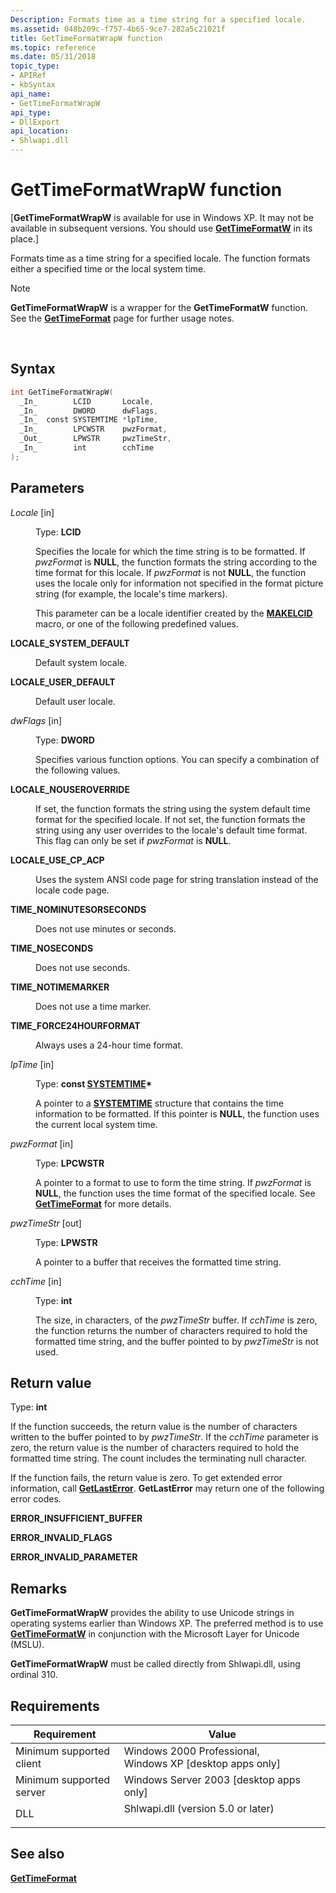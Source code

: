 ```yaml
---
Description: Formats time as a time string for a specified locale.
ms.assetid: 048b209c-f757-4b65-9ce7-282a5c21021f
title: GetTimeFormatWrapW function
ms.topic: reference
ms.date: 05/31/2018
topic_type: 
- APIRef
- kbSyntax
api_name: 
- GetTimeFormatWrapW
api_type: 
- DllExport
api_location: 
- Shlwapi.dll
---
```


# GetTimeFormatWrapW function

\[**GetTimeFormatWrapW** is available for use in Windows XP. It may not be available in subsequent versions. You should use [**GetTimeFormatW**](/windows/win32/api/datetimeapi/nf-datetimeapi-gettimeformata) in its place.\]

Formats time as a time string for a specified locale. The function formats either a specified time or the local system time.

> [!Note]  
> **GetTimeFormatWrapW** is a wrapper for the **GetTimeFormatW** function. See the [**GetTimeFormat**](/windows/win32/api/datetimeapi/nf-datetimeapi-gettimeformata) page for further usage notes.

 

## Syntax


```C++
int GetTimeFormatWrapW(
  _In_        LCID       Locale,
  _In_        DWORD      dwFlags,
  _In_  const SYSTEMTIME *lpTime,
  _In_        LPCWSTR    pwzFormat,
  _Out_       LPWSTR     pwzTimeStr,
  _In_        int        cchTime
);
```



## Parameters

<dl> <dt>

*Locale* \[in\]
</dt> <dd>

Type: **LCID**

Specifies the locale for which the time string is to be formatted. If *pwzFormat* is **NULL**, the function formats the string according to the time format for this locale. If *pwzFormat* is not **NULL**, the function uses the locale only for information not specified in the format picture string (for example, the locale's time markers).

This parameter can be a locale identifier created by the [**MAKELCID**](/windows/win32/api/winnt/nf-winnt-makelcid) macro, or one of the following predefined values.

<dt>

<span id="LOCALE_SYSTEM_DEFAULT"></span><span id="locale_system_default"></span>

<span id="LOCALE_SYSTEM_DEFAULT"></span><span id="locale_system_default"></span>**LOCALE\_SYSTEM\_DEFAULT**


</dt> <dd>

Default system locale.

</dd> <dt>

<span id="LOCALE_USER_DEFAULT"></span><span id="locale_user_default"></span>

<span id="LOCALE_USER_DEFAULT"></span><span id="locale_user_default"></span>**LOCALE\_USER\_DEFAULT**


</dt> <dd>

Default user locale.

</dd> </dl> </dd> <dt>

*dwFlags* \[in\]
</dt> <dd>

Type: **DWORD**

Specifies various function options. You can specify a combination of the following values.

<dt>

<span id="LOCALE_NOUSEROVERRIDE"></span><span id="locale_nouseroverride"></span>

<span id="LOCALE_NOUSEROVERRIDE"></span><span id="locale_nouseroverride"></span>**LOCALE\_NOUSEROVERRIDE**


</dt> <dd>

If set, the function formats the string using the system default time format for the specified locale. If not set, the function formats the string using any user overrides to the locale's default time format. This flag can only be set if *pwzFormat* is **NULL**.

</dd> <dt>

<span id="LOCALE_USE_CP_ACP"></span><span id="locale_use_cp_acp"></span>

<span id="LOCALE_USE_CP_ACP"></span><span id="locale_use_cp_acp"></span>**LOCALE\_USE\_CP\_ACP**


</dt> <dd>

Uses the system ANSI code page for string translation instead of the locale code page.

</dd> <dt>

<span id="TIME_NOMINUTESORSECONDS"></span><span id="time_nominutesorseconds"></span>

<span id="TIME_NOMINUTESORSECONDS"></span><span id="time_nominutesorseconds"></span>**TIME\_NOMINUTESORSECONDS**


</dt> <dd>

Does not use minutes or seconds.

</dd> <dt>

<span id="TIME_NOSECONDS"></span><span id="time_noseconds"></span>

<span id="TIME_NOSECONDS"></span><span id="time_noseconds"></span>**TIME\_NOSECONDS**


</dt> <dd>

Does not use seconds.

</dd> <dt>

<span id="TIME_NOTIMEMARKER"></span><span id="time_notimemarker"></span>

<span id="TIME_NOTIMEMARKER"></span><span id="time_notimemarker"></span>**TIME\_NOTIMEMARKER**


</dt> <dd>

Does not use a time marker.

</dd> <dt>

<span id="TIME_FORCE24HOURFORMAT"></span><span id="time_force24hourformat"></span>

<span id="TIME_FORCE24HOURFORMAT"></span><span id="time_force24hourformat"></span>**TIME\_FORCE24HOURFORMAT**


</dt> <dd>

Always uses a 24-hour time format.

</dd> </dl> </dd> <dt>

*lpTime* \[in\]
</dt> <dd>

Type: **const [**SYSTEMTIME**](/windows/win32/api/minwinbase/ns-minwinbase-systemtime)\***

A pointer to a [**SYSTEMTIME**](/windows/win32/api/minwinbase/ns-minwinbase-systemtime) structure that contains the time information to be formatted. If this pointer is **NULL**, the function uses the current local system time.

</dd> <dt>

*pwzFormat* \[in\]
</dt> <dd>

Type: **LPCWSTR**

A pointer to a format to use to form the time string. If *pwzFormat* is **NULL**, the function uses the time format of the specified locale. See [**GetTimeFormat**](/windows/win32/api/datetimeapi/nf-datetimeapi-gettimeformata) for more details.

</dd> <dt>

*pwzTimeStr* \[out\]
</dt> <dd>

Type: **LPWSTR**

A pointer to a buffer that receives the formatted time string.

</dd> <dt>

*cchTime* \[in\]
</dt> <dd>

Type: **int**

The size, in characters, of the *pwzTimeStr* buffer. If *cchTime* is zero, the function returns the number of characters required to hold the formatted time string, and the buffer pointed to by *pwzTimeStr* is not used.

</dd> </dl>

## Return value

Type: **int**

If the function succeeds, the return value is the number of characters written to the buffer pointed to by *pwzTimeStr*. If the *cchTime* parameter is zero, the return value is the number of characters required to hold the formatted time string. The count includes the terminating null character.

If the function fails, the return value is zero. To get extended error information, call [**GetLastError**](/windows/win32/api/errhandlingapi/nf-errhandlingapi-getlasterror). **GetLastError** may return one of the following error codes.

<dl> <dt>

**ERROR\_INSUFFICIENT\_BUFFER**
</dt> <dt>

**ERROR\_INVALID\_FLAGS**
</dt> <dt>

**ERROR\_INVALID\_PARAMETER**
</dt> </dl>

## Remarks

**GetTimeFormatWrapW** provides the ability to use Unicode strings in operating systems earlier than Windows XP. The preferred method is to use [**GetTimeFormatW**](/windows/win32/api/datetimeapi/nf-datetimeapi-gettimeformata) in conjunction with the Microsoft Layer for Unicode (MSLU).

**GetTimeFormatWrapW** must be called directly from Shlwapi.dll, using ordinal 310.

## Requirements



| Requirement | Value |
|-------------------------------------|---------------------------------------------------------------------------------------------------------------|
| Minimum supported client<br/> | Windows 2000 Professional, Windows XP \[desktop apps only\]<br/>                                        |
| Minimum supported server<br/> | Windows Server 2003 \[desktop apps only\]<br/>                                                          |
| DLL<br/>                      | <dl> <dt>Shlwapi.dll (version 5.0 or later)</dt> </dl> |



## See also

<dl> <dt>

[**GetTimeFormat**](/windows/win32/api/datetimeapi/nf-datetimeapi-gettimeformata)
</dt> </dl>

 

 
